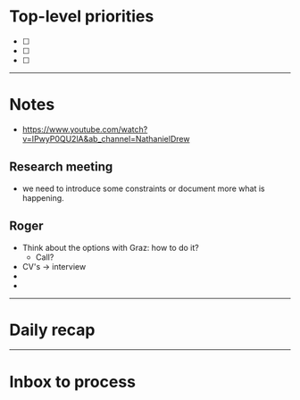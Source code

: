 # Top-level priorities
- [ ] 
- [ ] 
- [ ] 


---
# Notes

- https://www.youtube.com/watch?v=IPwyP0QU2lA&ab_channel=NathanielDrew

## Research meeting
- we need to introduce some constraints or document more what is happening.

## Roger
* Think about the options with Graz: how to do it?
	* Call?
* CV's -> interview
* 
* 

--- 
# Daily recap





--- 
# Inbox to process


